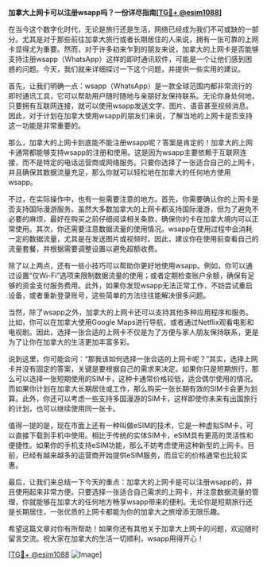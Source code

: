 **加拿大上网卡可以注册wsapp吗？一份详尽指南[[TG💪+ @esim1088](https://t.me/s/esim1088)]**

在当今这个数字化时代，无论是旅行还是生活，网络已经成为我们不可或缺的一部分。尤其是对于那些前往加拿大旅行或者长期居住的人来说，拥有一张可靠的上网卡显得尤为重要。然而，对于许多初来乍到的朋友来说，加拿大的上网卡是否能够支持注册wsapp（WhatsApp）这样的即时通讯软件，可能是一个让他们感到困惑的问题。今天，我们就来详细探讨一下这个问题，并提供一些实用的建议。

首先，让我们明确一点：wsapp（WhatsApp）是一款全球范围内都非常流行的即时通讯工具，它可以帮助用户随时随地与亲朋好友保持联系。无论你身处何地，只要拥有互联网连接，就可以使用wsapp发送文字、图片、语音甚至视频消息。因此，对于计划在加拿大使用wsapp的朋友们来说，了解当地的上网卡是否支持这一功能是非常重要的。

那么，加拿大的上网卡到底能不能注册wsapp呢？答案是肯定的！加拿大的上网卡通常都能够支持wsapp的注册和使用。这是因为wsapp主要依赖于互联网连接，而不是特定的电话运营商或网络服务。只要你选择了一张适合自己的上网卡，并且确保其数据流量充足，那么你就可以轻松地在加拿大的任何地方使用wsapp。

不过，在实际操作中，也有一些需要注意的地方。首先，你需要确认你的上网卡是否支持国际漫游服务。虽然大多数加拿大的上网卡都支持国际漫游，但为了避免不必要的麻烦，最好在购买之前仔细阅读相关条款，确保你的卡在加拿大境内可以正常使用。其次，你还需要注意数据流量的使用情况。wsapp在使用过程中会消耗一定的数据流量，尤其是在发送图片或视频时。因此，建议你在使用前查看自己的流量套餐，并根据需要调整设置以避免超额收费。

除了以上两点，还有一些小技巧可以帮助你更好地使用wsapp。例如，你可以通过设置“仅Wi-Fi”选项来限制数据流量的使用；或者定期检查账户余额，确保有足够的资金支付服务费用。此外，如果你发现wsapp无法正常工作，不妨尝试重启设备，或者重新登录账号，这些简单的方法往往能解决很多问题。

当然，除了wsapp之外，加拿大的上网卡还可以支持其他多种应用程序和服务。比如，你可以在加拿大使用Google Maps进行导航，或者通过Netflix观看电影和电视剧。因此，选择一张合适的上网卡不仅是为了方便与家人朋友保持联系，更是为了让你在加拿大的生活更加丰富多彩。

说到这里，你可能会问：“那我该如何选择一张合适的上网卡呢？”其实，选择上网卡并没有固定的答案，关键是要根据自己的需求来决定。如果你只是短期旅行，那么可以选择一张短期使用的SIM卡，这种卡通常价格较低，适合偶尔使用的情况。而如果你计划在加拿大长期居住或工作，那么购买一张长期有效的SIM卡会更为划算。此外，你还可以考虑一些支持多国漫游的SIM卡，这样即使你未来有出国旅行的计划，也可以继续使用同一张卡。

值得一提的是，现在市面上还有一种叫做eSIM的技术，它是一种虚拟SIM卡，可以直接下载到手机中使用。相比于传统的实体SIM卡，eSIM具有更高的灵活性和便捷性。如果你的手机支持eSIM功能，那么不妨考虑使用这种新型的上网卡。目前，已经有越来越多的运营商开始提供eSIM服务，而且它的价格通常也比较实惠。

最后，让我们来总结一下今天的重点：加拿大的上网卡是可以注册wsapp的，并且使用起来非常方便。只要选择一张适合自己需求的上网卡，并注意数据流量的管理，你就能够在加拿大的任何地方畅享wsapp带来的便利。无论你是短期旅行还是长期居住，一张优质的上网卡都能为你的加拿大之旅增添无限乐趣。

希望这篇文章对你有所帮助！如果你还有其他关于加拿大上网卡的问题，欢迎随时留言交流。祝大家在加拿大的生活一切顺利，wsapp用得开心！

[[TG💪+ @esim1088](https://t.me/s/esim1088) ![Image](https://i.postimg.cc/4NQfJmqS/Snipaste-2025-05-13-00-14-12.png)]